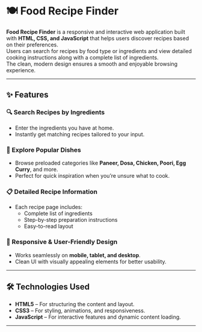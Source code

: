 # 🍽️ Food Recipe Finder

**Food Recipe Finder** is a responsive and interactive web application built with **HTML, CSS, and JavaScript** that helps users discover recipes based on their preferences.  
Users can search for recipes by food type or ingredients and view detailed cooking instructions along with a complete list of ingredients.  
The clean, modern design ensures a smooth and enjoyable browsing experience.

---

## ✨ Features

### 🔍 Search Recipes by Ingredients
- Enter the ingredients you have at home.
- Instantly get matching recipes tailored to your input.

### 🍲 Explore Popular Dishes
- Browse preloaded categories like **Paneer, Dosa, Chicken, Poori, Egg Curry**, and more.
- Perfect for quick inspiration when you’re unsure what to cook.

### 📋 Detailed Recipe Information
- Each recipe page includes:
  - Complete list of ingredients
  - Step-by-step preparation instructions
  - Easy-to-read layout

### 📱 Responsive & User-Friendly Design
- Works seamlessly on **mobile, tablet, and desktop**.
- Clean UI with visually appealing elements for better usability.

---

## 🛠️ Technologies Used
- **HTML5** – For structuring the content and layout.
- **CSS3** – For styling, animations, and responsiveness.
- **JavaScript** – For interactive features and dynamic content loading.

---

